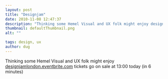 ```yaml
---
layout: post
title: "Designjam"
date: 2010-11-08 12:47:37
description: "Thinking some Hemel Visual and UX folk might enjoy designjamlondon.eventbrite.com tickets go on sale at 13 -- 00 today (in 6 minutes)&#8230;"
thumbnail: defaultThumbnail.png
alt: ""

tags: design, ux
author: dug
---
```


<p>Thinking some Hemel Visual and UX folk might enjoy <a href="http://designjamlondon.eventbrite.com/">designjamlondon.eventbrite.com</a> tickets go on sale at 13:00 today (in 6 minutes)</p>
